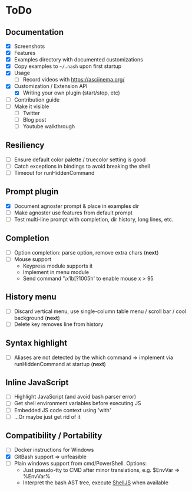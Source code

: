 # ToDo

## Documentation
- [x] Screenshots
- [x] Features
- [x] Examples directory with documented customizations
- [x] Copy examples to `~/.nash` upon first startup
- [x] Usage
    - [ ] Record videos with https://asciinema.org/
- [x] Customization / Extension API
    - [x] Writing your own plugin (start/stop, etc)
- [ ] Contribution guide
- [ ] Make it visible
    - [ ] Twitter
    - [ ] Blog post
    - [ ] Youtube walkthrough

## Resiliency
- [ ] Ensure default color palette / truecolor setting is good
- [ ] Catch exceptions in bindings to avoid breaking the shell
- [ ] Timeout for runHiddenCommand

## Prompt plugin
- [x] Document agnoster prompt & place in examples dir
- [ ] Make agnoster use features from default prompt
- [ ] Test multi-line prompt with completion, dir history, long lines, etc.

## Completion
- [ ] Option completion: parse option, remove extra chars (**next**)
- [ ] Mouse support
    - Keypress module supports it
    - Implement in menu module
    - Send command '\x1b[?1005h' to enable mouse x > 95

## History menu
- [ ] Discard vertical menu, use single-column table menu /
    scroll bar / cool background (**next**)
- [ ] Delete key removes line from history

## Syntax highlight
- [ ] Aliases are not detected by the which command => implement
    via runHiddenCommand at startup (**next**)
 
## Inline JavaScript
- [ ] Highlight JavaScript (and avoid bash parser error)
- [ ] Get shell environment variables before executing JS
- [ ] Embedded JS code context using 'with'
- [ ] ...Or maybe just get rid of it

## Compatibility / Portability
- [ ] Docker instructions for Windows
- [x] GitBash support => unfeasible
- [ ] Plain windows support from cmd/PowerShell. Options:
    - Just pseudo-tty to CMD after minor translations, e.g. $EnvVar => %EnvVar%
    - Interpret the bash AST tree, execute [ShellJS](https://github.com/shelljs/shelljs)
        when available
